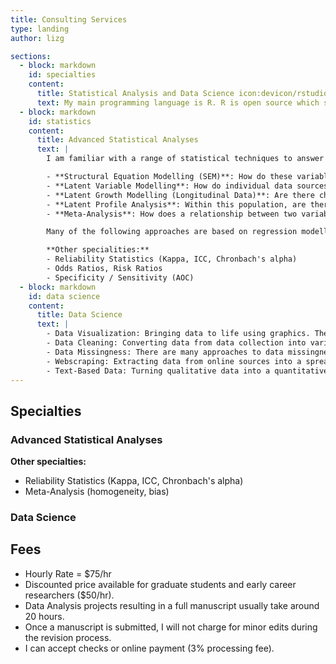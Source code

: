 ```yaml
---
title: Consulting Services
type: landing
author: lizg

sections:
  - block: markdown
    id: specialties
    content:
      title: Statistical Analysis and Data Science icon:devicon/rstudio
      text: My main programming language is R. R is open source which supports reproducability, a part of the open science movement. R also allows me to create pipelines from data cleaning to data analysis to re-run analyses in an efficient, seamless, and reproducible manner. <p> I am also familiar with other statistical software such as SPSS, SAS, and Mplus. </p>
  - block: markdown
    id: statistics
    content:
      title: Advanced Statistical Analyses
      text: |
        I am familiar with a range of statistical techniques to answer empirical research questions, including: 

        - **Structural Equation Modelling (SEM)**: How do these variables influence each other? In these models, we can also use latent variable modelling to increase precision of our findings. This approach includes mediation and moderation models.
        - **Latent Variable Modelling**: How do individual data sources represent or measure larger theoretical concepts (latent variables)? Latent Variable Modelling includes Confirmatory Factor Analysis (CFA), meaning we are testing if certain items may represent subcategories, or subscales of an overall measure.
        - **Latent Growth Modelling (Longitudinal Data)**: Are there changes in these variables over time? Do certain variables or interventions impact change? 
        - **Latent Profile Analysis**: Within this population, are there distinct groups based on certain characteristics (variables)?
        - **Meta-Analysis**: How does a relationship between two variables, including an intervention and various outcomes, vary across research studies? How strong is this relationship?

        Many of the following approaches are based on regression modelling, which is relies on certain types of data. I am also familiar with techniques for non-normally distributed or non-continuous data (for example, logistic regression). I often consult with researchers to ensure research questions are compatible with data, whether pre or post data collection. 

        **Other specialities:**
        - Reliability Statistics (Kappa, ICC, Chronbach's alpha)
        - Odds Ratios, Risk Ratios
        - Specificity / Sensitivity (AOC)
  - block: markdown
    id: data science
    content:
      title: Data Science
      text: |
        - Data Visualization: Bringing data to life using graphics. There are many pre-exisiting packages built in R that maximize visual insights specific to the data type or analysis. I can adjust color schemes and font to match your institution or business branding.
        - Data Cleaning: Converting data from data collection into variables that are useful in analyses.
        - Data Missingness: There are many approaches to data missingness, which is often dependent on your data and analytic plan. I am familiar with a range of imputation methods to help create full datasets when needed, or the use of analytic approaches that account for missingness (FIML).
        - Webscraping: Extracting data from online sources into a spreadsheet that can be used for decision making, data visualizations, or data analyses.
        - Text-Based Data: Turning qualitative data into a quantitative format. This might include automated coding of free text response items in a survey, or short interview transcripts.
---
```


## Specialties

### Advanced Statistical Analyses

**Other specialties:**

- Reliability Statistics (Kappa, ICC, Chronbach's alpha)
- Meta-Analysis (homogeneity, bias)

### Data Science




## Fees

- Hourly Rate = $75/hr
- Discounted price available for graduate students and early career researchers ($50/hr).
- Data Analysis projects resulting in a full manuscript usually take around 20 hours.
- Once a manuscript is submitted, I will not charge for minor edits during the revision process.
- I can accept checks or online payment (3% processing fee).

